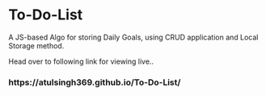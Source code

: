 # To-Do-List

A JS-based Algo for storing Daily Goals, using CRUD application and Local Storage method.

Head over to following link for viewing live..

<h3> https://atulsingh369.github.io/To-Do-List/ </h3>

